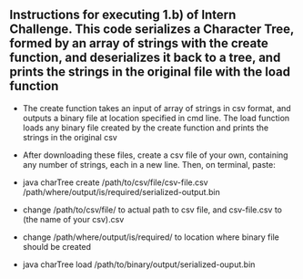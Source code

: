 ## Instructions for executing 1.b) of Intern Challenge. This code serializes a Character Tree, formed by an array of strings with the create function, and deserializes it back to a tree, and prints the strings in the original file with the load function 
* The create function takes an input of array of strings in csv format, and outputs a binary file at location specified in cmd line. The load function loads any binary file created by the create function and prints the strings in the original csv
* After downloading these files, create a csv file of your own, containing any number of strings, each in a new line. Then, on terminal, paste:

* java   charTree   create   /path/to/csv/file/csv-file.csv   /path/where/output/is/required/serialized-output.bin
* change /path/to/csv/file/ to actual path to csv file, and csv-file.csv to (the name of your csv).csv
* change /path/where/output/is/required/ to location where binary file should be created

* java   charTree   load   /path/to/binary/output/serialized-ouput.bin
